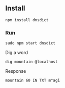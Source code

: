 ## Install

    npm install dnsdict
    
### Run

    sudo npm start dnsdict

Dig a word

    dig mountain @localhost

Response

    mountain 60 IN TXT m"agi